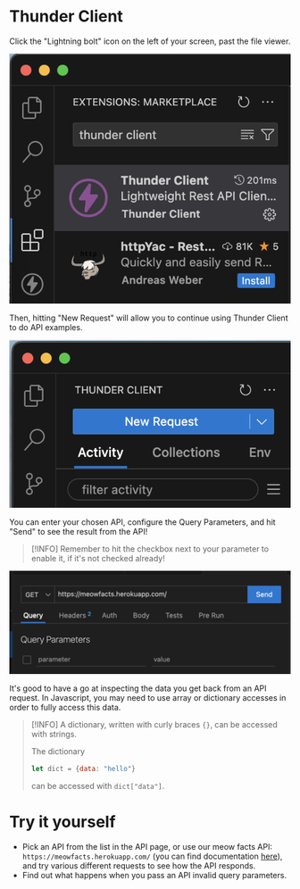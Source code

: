 # Thunder Client

Click the "Lightning bolt" icon on the left of your screen, past the file viewer.

![Thunder client side](../images/thunder_client/tc_side_profile.png)

Then, hitting "New Request" will allow you to continue using Thunder Client to do API examples.

![Thunder client new request](../images/thunder_client/tc_new_rec.png)

You can enter your chosen API, configure the Query Parameters, and hit "Send" to see the result from the API!

> [!INFO]
> Remember to hit the checkbox next to your parameter to enable it, if it's not checked already!

![Thunder client params](../images/thunder_client/tc_example.png)

It's good to have a go at inspecting the data you get back from an API request. In Javascript, you may need to use array or dictionary accesses in order to fully access this data.

> [!INFO]
> A dictionary, written with curly braces `{}`, can be accessed with strings.
>
> The dictionary
> ```js
> let dict = {data: "hello"}
> ```
> can be accessed with `dict["data"]`.


# Try it yourself

- Pick an API from the list in the API page, or use our meow facts API: `https://meowfacts.herokuapp.com/` (you can find documentation [here](https://github.com/wh-iterabb-it/meowfacts)), and try various different requests to see how the API responds.
- Find out what happens when you pass an API invalid query parameters.
